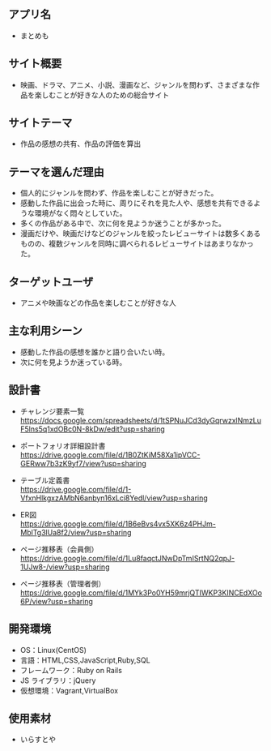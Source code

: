 ## アプリ名
- まとめも

## サイト概要
- 映画、ドラマ、アニメ、小説、漫画など、ジャンルを問わず、さまざまな作品を楽しむことが好きな人のための総合サイト

## サイトテーマ
- 作品の感想の共有、作品の評価を算出

## テーマを選んだ理由
- 個人的にジャンルを問わず、作品を楽しむことが好きだった。
- 感動した作品に出会った時に、周りにそれを見た人や、感想を共有できるような環境がなく悶々としていた。
- 多くの作品がある中で、次に何を見ようか迷うことが多かった。
- 漫画だけや、映画だけなどのジャンルを絞ったレビューサイトは数多くあるものの、複数ジャンルを同時に調べられるレビューサイトはあまりなかった。

## ターゲットユーザ
- アニメや映画などの作品を楽しむことが好きな人

## 主な利用シーン
- 感動した作品の感想を誰かと語り合いたい時。
- 次に何を見ようか迷っている時。

## 設計書
- チャレンジ要素一覧<br>
https://docs.google.com/spreadsheets/d/1tSPNuJCd3dyGqrwzxlNmzLuF5lns5q1xdOBc0N-8kDw/edit?usp=sharing

- ポートフォリオ詳細設計書<br>
https://drive.google.com/file/d/1B0ZtKiM58Xa1ipVCC-GERww7b3zK9yf7/view?usp=sharing

- テーブル定義書<br>
https://drive.google.com/file/d/1-VfxnHlkgxzAMbN6anbyn16xLci8Yedl/view?usp=sharing

- ER図<br>
https://drive.google.com/file/d/1B6eBvs4vx5XK6z4PHJm-MblTg3lUa8f2/view?usp=sharing

- ページ推移表（会員側）<br>
https://drive.google.com/file/d/1Lu8faqctJNwDpTmISrtNQ2qpJ-1UJw8-/view?usp=sharing

- ページ推移表（管理者側）<br>
https://drive.google.com/file/d/1MYk3Po0YH59mrjQTIWKP3KINCEdXOo6P/view?usp=sharing


## 開発環境
- OS：Linux(CentOS)
- 言語：HTML,CSS,JavaScript,Ruby,SQL
- フレームワーク：Ruby on Rails
- JS ライブラリ：jQuery
- 仮想環境：Vagrant,VirtualBox

## 使用素材
- いらすとや
